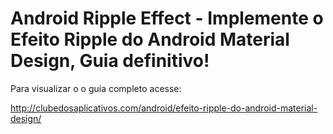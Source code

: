 # Android Ripple Effect - Implemente o Efeito Ripple do Android Material Design, Guia definitivo!

Para visualizar o o guia completo acesse:

http://clubedosaplicativos.com/android/efeito-ripple-do-android-material-design/
